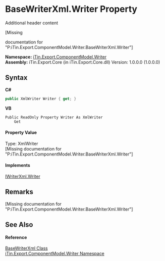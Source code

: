 # BaseWriterXml.Writer Property 
Additional header content 

\[Missing <summary> documentation for "P:iTin.Export.ComponentModel.Writer.BaseWriterXml.Writer"\]

**Namespace:**&nbsp;<a href="37973b78-6b66-1218-9d7d-14680ab2aeda">iTin.Export.ComponentModel.Writer</a><br />**Assembly:**&nbsp;iTin.Export.Core (in iTin.Export.Core.dll) Version: 1.0.0.0 (1.0.0.0)

## Syntax

**C#**<br />
``` C#
public XmlWriter Writer { get; }
```

**VB**<br />
``` VB
Public ReadOnly Property Writer As XmlWriter
	Get
```


#### Property Value
Type: XmlWriter<br />\[Missing <value> documentation for "P:iTin.Export.ComponentModel.Writer.BaseWriterXml.Writer"\]

#### Implements
<a href="2b5559fd-94bf-9667-ed3f-bb9b8bf1b129">IWriterXml.Writer</a><br />

## Remarks
\[Missing <remarks> documentation for "P:iTin.Export.ComponentModel.Writer.BaseWriterXml.Writer"\]

## See Also


#### Reference
<a href="d550616a-d900-c3de-e2c8-928fba6d9590">BaseWriterXml Class</a><br /><a href="37973b78-6b66-1218-9d7d-14680ab2aeda">iTin.Export.ComponentModel.Writer Namespace</a><br />
